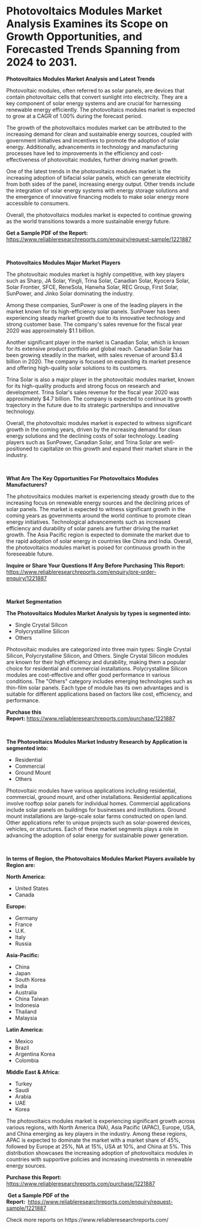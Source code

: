 <p><h1>Photovoltaics Modules Market Analysis Examines its Scope on Growth Opportunities, and Forecasted Trends Spanning from 2024 to 2031.</h1></p><p><strong>Photovoltaics Modules Market Analysis and Latest Trends</strong></p>
<p><p>Photovoltaic modules, often referred to as solar panels, are devices that contain photovoltaic cells that convert sunlight into electricity. They are a key component of solar energy systems and are crucial for harnessing renewable energy efficiently. The photovoltaics modules market is expected to grow at a CAGR of 1.00% during the forecast period.</p><p>The growth of the photovoltaics modules market can be attributed to the increasing demand for clean and sustainable energy sources, coupled with government initiatives and incentives to promote the adoption of solar energy. Additionally, advancements in technology and manufacturing processes have led to improvements in the efficiency and cost-effectiveness of photovoltaic modules, further driving market growth.</p><p>One of the latest trends in the photovoltaics modules market is the increasing adoption of bifacial solar panels, which can generate electricity from both sides of the panel, increasing energy output. Other trends include the integration of solar energy systems with energy storage solutions and the emergence of innovative financing models to make solar energy more accessible to consumers.</p><p>Overall, the photovoltaics modules market is expected to continue growing as the world transitions towards a more sustainable energy future.</p></p>
<p><strong>Get a Sample PDF of the Report:&nbsp;</strong> <a href="https://www.reliableresearchreports.com/enquiry/request-sample/1221887">https://www.reliableresearchreports.com/enquiry/request-sample/1221887</a></p>
<p>&nbsp;</p>
<p><strong>Photovoltaics Modules Major Market Players</strong></p>
<p><p>The photovoltaic modules market is highly competitive, with key players such as Sharp, JA Solar, Yingli, Trina Solar, Canadian Solar, Kyocera Solar, Solar Frontier, SFCE, ReneSola, Hanwha Solar, REC Group, First Solar, SunPower, and Jinko Solar dominating the industry. </p><p>Among these companies, SunPower is one of the leading players in the market known for its high-efficiency solar panels. SunPower has been experiencing steady market growth due to its innovative technology and strong customer base. The company's sales revenue for the fiscal year 2020 was approximately $1.1 billion.</p><p>Another significant player in the market is Canadian Solar, which is known for its extensive product portfolio and global reach. Canadian Solar has been growing steadily in the market, with sales revenue of around $3.4 billion in 2020. The company is focused on expanding its market presence and offering high-quality solar solutions to its customers.</p><p>Trina Solar is also a major player in the photovoltaic modules market, known for its high-quality products and strong focus on research and development. Trina Solar's sales revenue for the fiscal year 2020 was approximately $4.7 billion. The company is expected to continue its growth trajectory in the future due to its strategic partnerships and innovative technology.</p><p>Overall, the photovoltaic modules market is expected to witness significant growth in the coming years, driven by the increasing demand for clean energy solutions and the declining costs of solar technology. Leading players such as SunPower, Canadian Solar, and Trina Solar are well-positioned to capitalize on this growth and expand their market share in the industry.</p></p>
<p>&nbsp;</p>
<p><strong>What Are The Key Opportunities For Photovoltaics Modules Manufacturers?</strong></p>
<p><p>The photovoltaics modules market is experiencing steady growth due to the increasing focus on renewable energy sources and the declining prices of solar panels. The market is expected to witness significant growth in the coming years as governments around the world continue to promote clean energy initiatives. Technological advancements such as increased efficiency and durability of solar panels are further driving the market growth. The Asia Pacific region is expected to dominate the market due to the rapid adoption of solar energy in countries like China and India. Overall, the photovoltaics modules market is poised for continuous growth in the foreseeable future.</p></p>
<p><strong>Inquire or Share Your Questions If Any Before Purchasing This Report:</strong> <a href="https://www.reliableresearchreports.com/enquiry/pre-order-enquiry/1221887">https://www.reliableresearchreports.com/enquiry/pre-order-enquiry/1221887</a></p>
<p>&nbsp;</p>
<p><strong>Market Segmentation</strong></p>
<p><strong>The Photovoltaics Modules Market Analysis by types is segmented into:</strong></p>
<p><ul><li>Single Crystal Silicon</li><li>Polycrystalline Silicon</li><li>Others</li></ul></p>
<p><p>Photovoltaic modules are categorized into three main types: Single Crystal Silicon, Polycrystalline Silicon, and Others. Single Crystal Silicon modules are known for their high efficiency and durability, making them a popular choice for residential and commercial installations. Polycrystalline Silicon modules are cost-effective and offer good performance in various conditions. The "Others" category includes emerging technologies such as thin-film solar panels. Each type of module has its own advantages and is suitable for different applications based on factors like cost, efficiency, and performance.</p></p>
<p><strong>Purchase this Report:&nbsp;</strong><a href="https://www.reliableresearchreports.com/purchase/1221887">https://www.reliableresearchreports.com/purchase/1221887</a></p>
<p>&nbsp;</p>
<p><strong>The Photovoltaics Modules Market Industry Research by Application is segmented into:</strong></p>
<p><ul><li>Residential</li><li>Commercial</li><li>Ground Mount</li><li>Others</li></ul></p>
<p><p>Photovoltaic modules have various applications including residential, commercial, ground mount, and other installations. Residential applications involve rooftop solar panels for individual homes. Commercial applications include solar panels on buildings for businesses and institutions. Ground mount installations are large-scale solar farms constructed on open land. Other applications refer to unique projects such as solar-powered devices, vehicles, or structures. Each of these market segments plays a role in advancing the adoption of solar energy for sustainable power generation.</p></p>
<p>&nbsp;</p>
<p><strong>In terms of Region, the Photovoltaics Modules Market Players available by Region are:</strong></p>
<p>
    <p> <strong> North America: </strong>
        <ul>
            <li>United States</li>
            <li>Canada</li>
        </ul>
        </p> 
    <p> <strong> Europe: </strong>
        <ul>
            <li>Germany</li>
            <li>France</li>
            <li>U.K.</li>
            <li>Italy</li>
            <li>Russia</li>
        </ul>
        </p> 
    <p> <strong> Asia-Pacific: </strong>
        <ul>
            <li>China</li>
            <li>Japan</li>
            <li>South Korea</li>
            <li>India</li>
            <li>Australia</li>
            <li>China Taiwan</li>
            <li>Indonesia</li>
            <li>Thailand</li>
            <li>Malaysia</li>
        </ul>
        </p> 
    <p> <strong> Latin America: </strong>
        <ul>
            <li>Mexico</li>
            <li>Brazil</li>
            <li>Argentina Korea</li>
            <li>Colombia</li>
        </ul>
        </p> 
    <p> <strong> Middle East & Africa: </strong>
        <ul>
            <li>Turkey</li>
            <li>Saudi</li>
            <li>Arabia</li>
            <li>UAE</li>
            <li>Korea</li>
        </ul>
    </p>
    </p>
<p><p>The photovoltaics modules market is experiencing significant growth across various regions, with North America (NA), Asia Pacific (APAC), Europe, USA, and China emerging as key players in the industry. Among these regions, APAC is expected to dominate the market with a market share of 45%, followed by Europe at 25%, NA at 15%, USA at 10%, and China at 5%. This distribution showcases the increasing adoption of photovoltaics modules in countries with supportive policies and increasing investments in renewable energy sources.</p></p>
<p><strong>Purchase this Report: </strong><a href="https://www.reliableresearchreports.com/purchase/1221887">https://www.reliableresearchreports.com/purchase/1221887</a></p>
<p>&nbsp;<strong>Get a Sample PDF of the Report:&nbsp;&nbsp;</strong><a href="https://www.reliableresearchreports.com/enquiry/request-sample/1221887">https://www.reliableresearchreports.com/enquiry/request-sample/1221887</a></p>
<p><strong></strong></p>
<p>Check more reports on https://www.reliableresearchreports.com/</p>